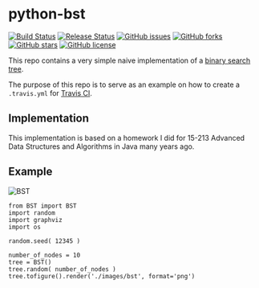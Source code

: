 # python-bst
[![Build Status](https://travis-ci.org/icaoberg/python-bst.svg?branch=master)](https://travis-ci.org/icaoberg/python-bst)
[![Release Status](https://img.shields.io/badge/release-v0.1-red.svg)](https://github.com/icaoberg/python-bst)
[![GitHub issues](https://img.shields.io/github/issues/icaoberg/python-bst.svg)](https://github.com/icaoberg/python-bst/issues)
[![GitHub forks](https://img.shields.io/github/forks/icaoberg/python-bst.svg)](https://github.com/icaoberg/python-bst/network)
[![GitHub stars](https://img.shields.io/github/stars/icaoberg/python-bst.svg)](https://github.com/icaoberg/python-bst/stargazers)
[![GitHub license](https://img.shields.io/badge/license-GPLv3-blue.svg)](https://www.gnu.org/licenses/quick-guide-gplv3.en.html)

This repo contains a very simple naive implementation of a [binary search tree](https://en.wikipedia.org/wiki/Binary_search_tree).

The purpose of this repo is to serve as an example on how to create a `.travis.yml` for [Travis CI](https://travis-ci.org/).

## Implementation
This implementation is based on a homework I did for 15-213 Advanced Data Structures and Algorithms in Java many years ago.

## Example

![BST]('images/bst.png')

```
from BST import BST
import random
import graphviz
import os

random.seed( 12345 )

number_of_nodes = 10
tree = BST()
tree.random( number_of_nodes )
tree.tofigure().render('./images/bst', format='png')
```
